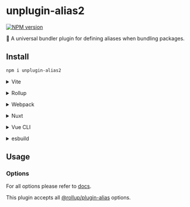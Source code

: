 # unplugin-alias2

[![NPM version](https://img.shields.io/npm/v/unplugin-alias2?color=a1b858&label=)](https://www.npmjs.com/package/unplugin-alias2)

🍣 A universal bundler plugin for defining aliases when bundling packages.

## Install

```bash
npm i unplugin-alias2
```

<details>
<summary>Vite</summary><br>

```ts
// vite.config.ts
import UnpluginAlias from 'unplugin-alias2/vite'

export default defineConfig({
  plugins: [
    UnpluginAlias({
      /* options */
    }),
  ],
})
```

Example: [`playground/`](./playground/)

<br></details>

<details>
<summary>Rollup</summary><br>

```ts
// rollup.config.js
import UnpluginAlias from 'unplugin-alias2/rollup'

export default {
  plugins: [
    UnpluginAlias({
      /* options */
    }),
  ],
}
```

<br></details>

<details>
<summary>Webpack</summary><br>

```ts
// webpack.config.js
module.exports = {
  /* ... */
  plugins: [
    require('unplugin-alias2/webpack')({
      /* options */
    }),
  ],
}
```

<br></details>

<details>
<summary>Nuxt</summary><br>

```ts
// nuxt.config.js
export default defineNuxtConfig({
  modules: [
    [
      'unplugin-alias2/nuxt',
      {
        /* options */
      },
    ],
  ],
})
```

> This module works for both Nuxt 2 and [Nuxt Vite](https://github.com/nuxt/vite)

<br></details>

<details>
<summary>Vue CLI</summary><br>

```ts
// vue.config.js
module.exports = {
  configureWebpack: {
    plugins: [
      require('unplugin-alias2/webpack')({
        /* options */
      }),
    ],
  },
}
```

<br></details>

<details>
<summary>esbuild</summary><br>

```ts
// esbuild.config.js
import { build } from 'esbuild'
import UnpluginAlias from 'unplugin-alias2/esbuild'

build({
  plugins: [UnpluginAlias()],
})
```

<br></details>

## Usage

### Options

For all options please refer to [docs](https://github.com/rollup/plugins/tree/master/packages/alias#options).

This plugin accepts all [@rollup/plugin-alias](https://github.com/rollup/plugins/tree/master/packages/alias#options) options.
